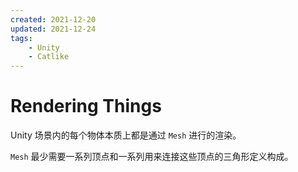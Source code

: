 ```yaml
---
created: 2021-12-20
updated: 2021-12-24
tags:
    - Unity
    - Catlike
---
```


# Rendering Things

Unity 场景内的每个物体本质上都是通过 `Mesh` 进行的渲染。

`Mesh` 最少需要一系列顶点和一系列用来连接这些顶点的三角形定义构成。



